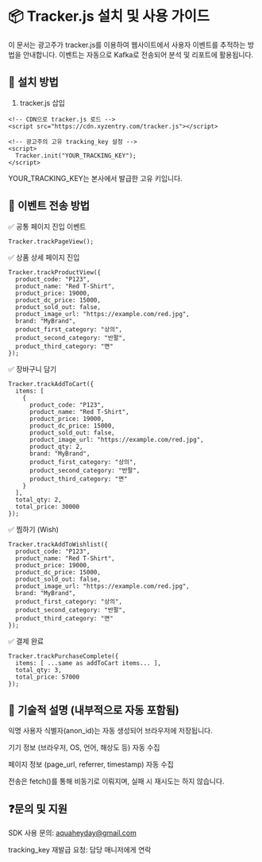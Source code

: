 # 📦 Tracker.js 설치 및 사용 가이드

이 문서는 광고주가 tracker.js를 이용하여 웹사이트에서 사용자 이벤트를 추적하는 방법을 안내합니다. 이벤트는 자동으로 Kafka로 전송되어 분석 및 리포트에 활용됩니다.

## 📌 설치 방법

1. tracker.js 삽입
```
<!-- CDN으로 tracker.js 로드 -->
<script src="https://cdn.xyzentry.com/tracker.js"></script>

<!-- 광고주의 고유 tracking_key 설정 -->
<script>
  Tracker.init("YOUR_TRACKING_KEY");
</script>
```

YOUR_TRACKING_KEY는 본사에서 발급한 고유 키입니다.

## 🚀 이벤트 전송 방법

✅ 공통 페이지 진입 이벤트
```
Tracker.trackPageView();
```

✅ 상품 상세 페이지 진입
```
Tracker.trackProductView({
  product_code: "P123",
  product_name: "Red T-Shirt",
  product_price: 19000,
  product_dc_price: 15000,
  product_sold_out: false,
  product_image_url: "https://example.com/red.jpg",
  brand: "MyBrand",
  product_first_category: "상의",
  product_second_category: "반팔",
  product_third_category: "면"
});
```

✅ 장바구니 담기
```
Tracker.trackAddToCart({
  items: [
    {
      product_code: "P123",
      product_name: "Red T-Shirt",
      product_price: 19000,
      product_dc_price: 15000,
      product_sold_out: false,
      product_image_url: "https://example.com/red.jpg",
      product_qty: 2,
      brand: "MyBrand",
      product_first_category: "상의",
      product_second_category: "반팔",
      product_third_category: "면"
    }
  ],
  total_qty: 2,
  total_price: 30000
});
```

✅ 찜하기 (Wish)
```
Tracker.trackAddToWishlist({
  product_code: "P123",
  product_name: "Red T-Shirt",
  product_price: 19000,
  product_dc_price: 15000,
  product_sold_out: false,
  product_image_url: "https://example.com/red.jpg",
  brand: "MyBrand",
  product_first_category: "상의",
  product_second_category: "반팔",
  product_third_category: "면"
});
```

✅ 결제 완료
```
Tracker.trackPurchaseComplete({
  items: [ ...same as addToCart items... ],
  total_qty: 3,
  total_price: 57000
});
```

## 🧠 기술적 설명 (내부적으로 자동 포함됨)

익명 사용자 식별자(anon_id)는 자동 생성되어 브라우저에 저장됩니다.

기기 정보 (브라우저, OS, 언어, 해상도 등) 자동 수집

페이지 정보 (page_url, referrer, timestamp) 자동 수집

전송은 fetch()를 통해 비동기로 이뤄지며, 실패 시 재시도는 하지 않습니다.

## ❓문의 및 지원

SDK 사용 문의: aquaheyday@gmail.com

tracking_key 재발급 요청: 담당 매니저에게 연락

